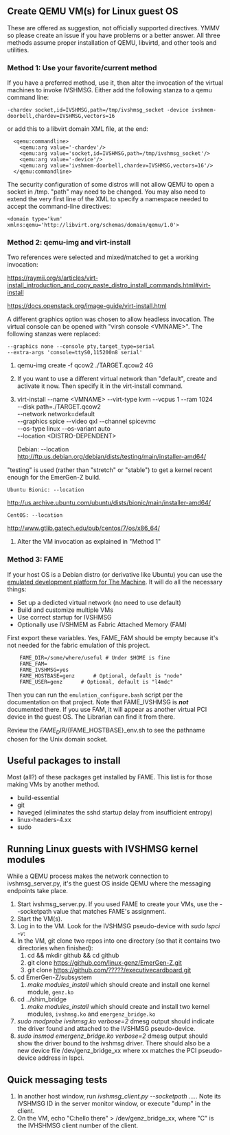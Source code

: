 ## Create QEMU VM(s) for Linux guest OS

These are offered as suggestion, not officially supported directives.  YMMV
so please create an issue if you have problems or a better answer.
All three methods assume proper installation of QEMU, libvirtd, and other
tools and utilities.

### Method 1: Use your favorite/current method

If you have a preferred method, use it, then alter the invocation of the
virtual machines to invoke IVSHMSG.  Either add the following stanza to
a qemu command line:

```
-chardev socket,id=IVSHMSG,path=/tmp/ivshmsg_socket -device ivshmem-doorbell,chardev=IVSHMSG,vectors=16
```
or add this to a libvirt domain XML file, at the end:
```
  <qemu:commandline>
    <qemu:arg value='-chardev'/>
    <qemu:arg value='socket,id=IVSHMSG,path=/tmp/ivshmsg_socket'/>
    <qemu:arg value='-device'/>
    <qemu:arg value='ivshmem-doorbell,chardev=IVSHMSG,vectors=16'/>
  </qemu:commandline>
```

The security configuration of some distros will not allow QEMU to open a
socket in /tmp.  "path" may need to be changed.  You may also need to extend the very first line of the XML to specify a namespace needed to accept the command-line directives:

```
<domain type='kvm' xmlns:qemu='http://libvirt.org/schemas/domain/qemu/1.0'>
```

### Method 2: qemu-img and virt-install

Two references were selected and mixed/matched to get a working invocation:

https://raymii.org/s/articles/virt-install_introduction_and_copy_paste_distro_install_commands.html#virt-install
    
https://docs.openstack.org/image-guide/virt-install.html

A different graphics option was chosen to allow headless invocation.  The
virtual console can be opened with "virsh console &lt;VMNAME&gt;".  The
following stanzas were replaced:

    --graphics none --console pty,target_type=serial
    --extra-args 'console=ttyS0,115200n8 serial'

1. qemu-img create -f qcow2 ./TARGET.qcow2 4G
1. If you want to use a different virtual network than "default", create and activate it now.  Then specify it in the virt-install command.
1. virt-install --name &lt;VMNAME&gt; --virt-type kvm --vcpus 1 --ram 1024 \
	--disk path=./TARGET.qcow2 \
	--network network=default \
	--graphics spice --video qxl --channel spicevmc \
	--os-type linux --os-variant auto \
	--location &lt;DISTRO-DEPENDENT&gt;

    Debian: --location
http://ftp.us.debian.org/debian/dists/testing/main/installer-amd64/

"testing" is used (rather than "stretch" or "stable") to get a kernel recent enough for the EmerGen-Z build.

    Ubuntu Bionic: --location
http://us.archive.ubuntu.com/ubuntu/dists/bionic/main/installer-amd64/

    CentOS: --location
http://www.gtlib.gatech.edu/pub/centos/7/os/x86_64/

1. Alter the VM invocation as explained in "Method 1"

### Method 3: FAME

If your host OS is a Debian distro (or derivative like Ubuntu) you can use
the [emulated development platform for The Machine](FAME_background.md).
It will do all the necessary things:

* Set up a dedicted virtual network (no need to use default)
* Build and customize multiple VMs
* Use correct startup for IVSHMSG
* Optionally use IVSHMEM as Fabric Attached Memory (FAM)

First export these variables.  Yes, FAME_FAM should be empty because it's
not needed for the fabric emulation of this project.

```
    FAME_DIR=/some/where/useful	# Under $HOME is fine
    FAME_FAM=
    FAME_IVSHMSG=yes
    FAME_HOSTBASE=genz		# Optional, default is "node"
    FAME_USER=genz		# Optional, default is "l4mdc"
```

Then you can run the `emulation_configure.bash` script per the documentation
on that project.  Note that FAME_IVSHMSG is ***not*** documented there.
If you use FAM, it will appear as another virtual PCI device in the
guest OS.  The Librarian can find it from there.

Review the $FAME_DIR/${FAME_HOSTBASE}_env.sh to see the pathname chosen
for the Unix domain socket.

## Useful packages to install
Most (all?) of these packages get installed by FAME.  This list is for
those making VMs by another method.

* build-essential
* git
* haveged (eliminates the sshd startup delay from insufficient entropy)
* linux-headers-4.xx
* sudo

## Running Linux guests with IVSHMSG kernel modules

While a QEMU process makes the network connection to ivshmsg_server.py, it's
the guest OS inside QEMU where the messaging endpoints take place.

1. Start ivshmsg_server.py.  If you used FAME to create your VMs, use the
   --socketpath value that matches FAME's assignment.
1. Start the VM(s).
1. Log in to the VM.  Look for the IVSHMSG pseudo-device with *sudo lspci -v*:
1. In the VM, git clone two repos into one directory (so that it contains
   two directories when finished):
   1. cd && mkdir github && cd github
   1. git clone https://github.com/linux-genz/EmerGen-Z.git
   1. git clone https://github.com/?????/executivecardboard.git
1. cd EmerGen-Z/subsystem
   1. *make modules_install* which should create and install one kernel module, 
      `genz.ko`
1. cd ../shim_bridge
   1. *make modules_install* which should create and install two kernel modules,
      `ivshmsg.ko` and `emergenz_bridge.ko`
1. *sudo modprobe ivshmsg.ko verbose=2*  dmesg output should indicate the driver
   found and attached to the IVSHMSG pseudo-device.
1. *sudo insmod emergenz_bridge.ko verbose=2*  dmesg output should show the
   driver bound to the ivshmsg driver.  There should also be a new device file
   /dev/genz_bridge_xx where xx matches the PCI pseudo-device address in lspci.

## Quick messaging tests

1. In another host window, run *ivshmsg_client.py --socketpath ....*.  Note its
   IVSHMSG ID in the server monitor window, or execute "dump" in the client.
1. On the VM, echo "C:hello there" > /dev/genz_bridge_xx, where "C" is the
   IVHSHMSG client number of the client.

